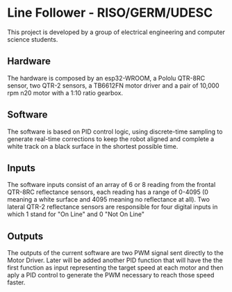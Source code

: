 # Line Follower - RISO/GERM/UDESC

This project is developed by a group of electrical engineering and computer science students.

## Hardware

The hardware is composed by an esp32-WROOM, a Pololu QTR-8RC sensor, two QTR-2 sensors, a TB6612FN motor driver and a pair of 10,000 rpm n20 motor with a 1:10 ratio gearbox.

## Software

The software is based on PID control logic, using discrete-time sampling to generate real-time corrections to keep the robot aligned and complete a white track on a black surface in the shortest possible time.

## Inputs

The software inputs consist of an array of 6 or 8 reading from the frontal QTR-8RC reflectance sensors, each reading has a range of 0-4095 (0 meaning a white surface and 4095 meaning no reflectance at all). Two lateral QTR-2 reflectance sensors are responsible for four digital inputs in which 1 stand for "On Line" and 0 "Not On Line"

## Outputs

The outputs of the current software are two PWM signal sent directly to the Motor Driver. Later will be added another PID function that will have the the first function as input representing the target speed at each motor and then aply a PID control to generate the PWM necessary to reach those speed faster.